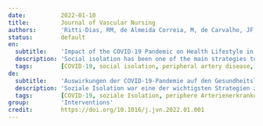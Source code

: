 ```yaml
---
date:          2022-01-10
title:         Journal of Vascular Nursing
authors:       'Ritti-Dias, RM, de Almeida Correia, M, de Carvalho, JF, et al.'
status:        default
en:
  subtitle:    'Impact of the COVID-19 Pandemic on Health Lifestyle in Patients with Peripheral Artery Disease: A Cross-sectional Study'
  description: 'Social isolation has been one of the main strategies to prevent the spread of Coronavirus 2019 (COVID-19). However, the impact of social isolation on the lifestyle of patients with peripheral artery disease (PAD) and claudication symptoms remains unclear. To analyze the perceptions of patients with PAD of the impact of social isolation provoked by COVID-19 pandemic on health lifestyle. The database of studies developed by our group involving patients with PAD from public hospitals in São Paulo. In this cross-sectional survey study, 136 patients with PAD (61% men, 68±9 years old, 0.55±0.17 ankle-brachial index, 82.4% with a PAD diagnosis ≥5 years old) were included. Health lifestyle factors were assessed through a telephone interview using a questionnaire containing questions related to: (a) COVID-19 personal care; (b) mental health; (c) health risk habits; (d) eating behavior; (e) lifestyle; (f) physical activity; (g) overall health; and (h) peripheral artery disease health care. The majority of patients self-reported spending more time watching TV and sitting during the COVID-19 pandemic and only 28.7% were practicing physical exercise. Anxiety and unhappiness were the most prevalent feelings self-reported among patients and 43.4% reported a decline in walking capacity. Most patients with PAD self-reported increased sedentary behavior, lower physical activity level, and worse physical and mental health during the COVID-19 pandemic. Thus, it is necessary to adopt strategies to improve the quality of life of these patients during this period.'
  tags:        [COVID-19, social isolation, peripheral artery disease, physical activity, mental health]
de:
  subtitle:    'Auswirkungen der COVID-19-Pandemie auf den Gesundheitslebensstil von Patienten mit peripherer Arterienerkrankung: Eine Querschnittsstudie'
  description: 'Soziale Isolation war eine der wichtigsten Strategien zur Verhinderung der Verbreitung des Coronavirus 2019 (COVID-19). Die Auswirkungen der sozialen Isolation auf den Lebensstil von Patienten mit peripherer arterieller Verschlusskrankheit (PAD) und Claudicatio-Symptomen sind jedoch nach wie vor unklar. Es sollte untersucht werden, wie Patienten mit pAVK die Auswirkungen der durch die COVID-19-Pandemie hervorgerufenen sozialen Isolation auf ihren Lebensstil wahrnehmen. Die von unserer Gruppe entwickelte Studiendatenbank umfasste Patienten mit pAVK aus öffentlichen Krankenhäusern in São Paulo. In diese Querschnittsstudie wurden 136 Patienten mit pAVK (61 % Männer, 68±9 Jahre alt, 0,55±0,17 Knöchel-Brachial-Index, 82,4 % mit einer pAVK-Diagnose ≥5 Jahre alt) aufgenommen. Die Faktoren des gesundheitlichen Lebensstils wurden in einem Telefoninterview anhand eines Fragebogens ermittelt, der Fragen zu folgenden Aspekten enthielt: (a) COVID-19 Körperpflege; (b) psychische Gesundheit; (c) gesundheitliche Risikogewohnheiten; (d) Essverhalten; (e) Lebensstil; (f) körperliche Aktivität; (g) allgemeine Gesundheit; und (h) Gesundheitsvorsorge bei peripherer Arterienerkrankung. Die Mehrheit der Patienten gab an, während der COVID-19-Pandemie mehr Zeit vor dem Fernseher und im Sitzen zu verbringen, und nur 28,7 % trieben Sport. Angst und Unzufriedenheit waren die häufigsten Gefühle, über die die Patienten selbst berichteten, und 43,4 % berichteten über einen Rückgang der Gehfähigkeit. Die meisten Patienten mit pAVK gaben an, während der COVID-19-Pandemie vermehrt zu sitzen, sich weniger zu bewegen und sich körperlich und geistig schlechter zu fühlen. Daher ist es notwendig, Strategien zur Verbesserung der Lebensqualität dieser Patienten in dieser Zeit zu entwickeln.' 
  tags:        [COVID-19, soziale Isolation, periphere Arterienerkrankung, psychische Gesundheit, Körperliche Aktivität]
group:         'Interventions'
credit:        https://doi.org/10.1016/j.jvn.2022.01.001
---
```

